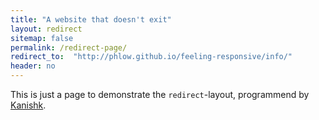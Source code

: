 ```yaml
---
title: "A website that doesn't exit"
layout: redirect
sitemap: false
permalink: /redirect-page/
redirect_to:  "http://phlow.github.io/feeling-responsive/info/"
header: no
---
```

This is just a page to demonstrate the `redirect`-layout, programmend by [Kanishk](http://codingtips.kanishkkunal.in/about/).
